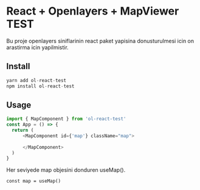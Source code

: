# React + Openlayers + MapViewer TEST

Bu proje openlayers siniflarinin react paket yapisina donusturulmesi icin on arastirma icin yapilmistir. 


## Install

```js
yarn add ol-react-test
npm install ol-react-test 
```

## Usage

```js
import { MapComponent } from 'ol-react-test'
const App = () => {
  return (
      <MapComponent id={'map'} className="map">
        
      </MapComponent>
  )
}
```

Her seviyede map objesini donduren useMap().
```
const map = useMap()
```

